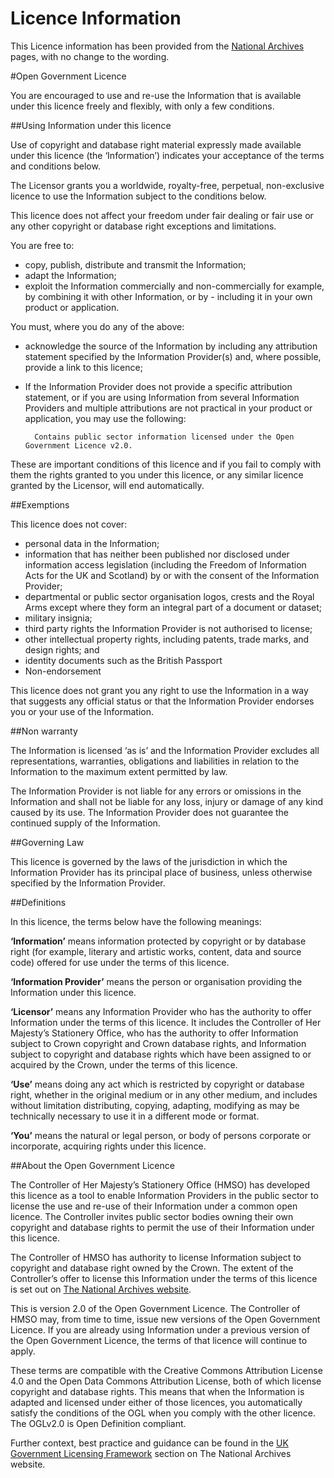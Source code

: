 # Licence Information

This Licence information has been provided from the [National Archives](http://www.nationalarchives.gov.uk/doc/open-government-licence/version/2/) pages, with no change to the wording.


#Open Government Licence

You are encouraged to use and re-use the Information that is available under this licence freely and flexibly, with only a few conditions.


##Using Information under this licence

Use of copyright and database right material expressly made available under this licence (the ‘Information’) indicates your acceptance of the terms and conditions below.

The Licensor grants you a worldwide, royalty-free, perpetual, non-exclusive licence to use the Information subject to the conditions below.

This licence does not affect your freedom under fair dealing or fair use or any other copyright or database right exceptions and limitations.

You are free to:

- copy, publish, distribute and transmit the Information;
- adapt the Information;
- exploit the Information commercially and non-commercially for example, by combining it with other Information, or by - including it in your own product or application.

You must, where you do any of the above:

- acknowledge the source of the Information by including any attribution statement specified by the Information Provider(s) and, where possible, provide a link to this licence;
- If the Information Provider does not provide a specific attribution statement, or if you are using Information from several Information Providers and multiple attributions are not practical in your product or application, you may use the following:


		Contains public sector information licensed under the Open Government Licence v2.0.

These are important conditions of this licence and if you fail to comply with them the rights granted to you under this licence, or any similar licence granted by the Licensor, will end automatically.


##Exemptions

This licence does not cover:

- personal data in the Information;
- information that has neither been published nor disclosed under information access legislation (including the Freedom of Information Acts for the UK and Scotland) by or with the consent of the Information Provider;
- departmental or public sector organisation logos, crests and the Royal Arms except where they form an integral part of a document or dataset;
- military insignia;
- third party rights the Information Provider is not authorised to license;
- other intellectual property rights, including patents, trade marks, and design rights; and
- identity documents such as the British Passport
- Non-endorsement

This licence does not grant you any right to use the Information in a way that suggests any official status or that the Information Provider endorses you or your use of the Information.


##Non warranty

The Information is licensed ‘as is’ and the Information Provider excludes all representations, warranties, obligations and liabilities in relation to the Information to the maximum extent permitted by law.

The Information Provider is not liable for any errors or omissions in the Information and shall not be liable for any loss, injury or damage of any kind caused by its use. The Information Provider does not guarantee the continued supply of the Information.


##Governing Law

This licence is governed by the laws of the jurisdiction in which the Information Provider has its principal place of business, unless otherwise specified by the Information Provider.


##Definitions

In this licence, the terms below have the following meanings:

**‘Information’**
means information protected by copyright or by database right (for example, literary and artistic works, content, data and source code) offered for use under the terms of this licence.

**‘Information Provider’**
means the person or organisation providing the Information under this licence.

**‘Licensor’**
means any Information Provider who has the authority to offer Information under the terms of this licence. It includes the Controller of Her Majesty’s Stationery Office, who has the authority to offer Information subject to Crown copyright and Crown database rights, and Information subject to copyright and database rights which have been assigned to or acquired by the Crown, under the terms of this licence.

**‘Use’**
means doing any act which is restricted by copyright or database right, whether in the original medium or in any other medium, and includes without limitation distributing, copying, adapting, modifying as may be technically necessary to use it in a different mode or format.

**‘You’**
means the natural or legal person, or body of persons corporate or incorporate, acquiring rights under this licence.


##About the Open Government Licence

The Controller of Her Majesty’s Stationery Office (HMSO) has developed this licence as a tool to enable Information Providers in the public sector to license the use and re-use of their Information under a common open licence. The Controller invites public sector bodies owning their own copyright and database rights to permit the use of their Information under this licence.

The Controller of HMSO has authority to license Information subject to copyright and database right owned by the Crown. The extent of the Controller’s offer to license this Information under the terms of this licence is set out on [The National Archives website](http://www.nationalarchives.gov.uk/information-management/government-licensing/the-framework.htm).

This is version 2.0 of the Open Government Licence. The Controller of HMSO may, from time to time, issue new versions of the Open Government Licence. If you are already using Information under a previous version of the Open Government Licence, the terms of that licence will continue to apply.

These terms are compatible with the Creative Commons Attribution License 4.0 and the Open Data Commons Attribution License, both of which license copyright and database rights. This means that when the Information is adapted and licensed under either of those licences, you automatically satisfy the conditions of the OGL when you comply with the other licence. The OGLv2.0 is Open Definition compliant.

Further context, best practice and guidance can be found in the [UK Government Licensing Framework](http://www.nationalarchives.gov.uk/information-management/uk-gov-licensing-framework.htm) section on The National Archives website.
